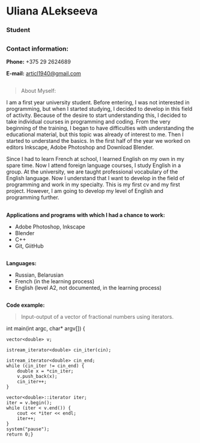 # Uliana ALekseeva
### Student
##
### Contact information:
**Phone:** +375 29 2624689

**E-mail:** articl1940@gmail.com
##
 > About Myself:
 
I am a first year university student. Before entering, I was not interested in programming, but when I started studying, I decided to develop in this field of activity. Because of the desire to start understanding this, I decided to take individual courses in programming and coding. From the very beginning of the training, I began to have difficulties with understanding the educational material, but this topic was already of interest to me. Then I started to understand the basics. In the first half of the year we worked on editors Inkscape, Adobe Photoshop and Download Blender.

Since I had to learn French at school, I learned English on my own in my spare time. Now I attend foreign language courses, I study English in a group. At the university, we are taught professional vocabulary of the English language. Now I understand that I want to develop in the field of programming and work in my specialty. This is my first cv and my first project. However, I am going to develop my level of English and programming further.
##
**Applications and programs with which I had a chance to work:**
+ Adobe Photoshop, Inkscape
+ Blender
+ C++
+ Git, GiitHub
##
**Languages:**
+ Russian, Belarusian
+ French (in the learning process)
+ English (level A2, not documented, in the learning process)
##
**Code example:**
> Input-output of a vector of fractional numbers using iterators.

int main(int argc, char* argv[]) {
	
	vector<double> v;

	istream_iterator<double> cin_iter(cin);
	
	istream_iterator<double> cin_end;
	while (cin_iter != cin_end) { 
		double x = *cin_iter; 
		v.push_back(x); 
		cin_iter++;
	}
	
	vector<double>::iterator iter;
	iter = v.begin(); 
	while (iter < v.end()) { 
		cout << *iter << endl;
		iter++; 
	}
	system("pause");
	return 0;}
